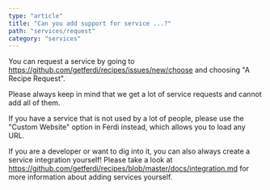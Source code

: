 ```yaml
---
type: "article"
title: "Can you add support for service ...?"
path: "services/request"
category: "services"
---
```

You can request a service by going to <https://github.com/getferdi/recipes/issues/new/choose> and choosing "A Recipe Request".

Please always keep in mind that we get a lot of service requests and cannot add all of them.

If you have a service that is not used by a lot of people, please use the "Custom Website" option in Ferdi instead, which allows you to load any URL. 

If you are a developer or want to dig into it, you can also always create a service integration yourself! Please take a look at <https://github.com/getferdi/recipes/blob/master/docs/integration.md> for more information about adding services yourself.